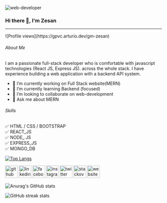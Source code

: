 
![web-developer](https://i.ibb.co/vJGkPXQ/Untitled-design.png)
### Hi there 👋, I'm Zesan
<hr>
![Profile views](https://gpvc.arturio.dev/gm-zesan) 

###### About Me
<p style="text-align-justify">
I am a passionate full-stack developer who is comfortable with javascript technologies (React JS, Express JS). across the whole stack. I have experience building a web application with a backend API system.
</p>

- 🔭 I’m currently working on Full Stack website(MERN) 
- 🌱 I’m currently learning Backend (focused) 
- 👯 I’m looking to collaborate on web-development 
- 💬 Ask me about MERN


###### Skills
✅ HTML / CSS / BOOTSTRAP <br>
✅ REACT_JS <br>
✅ NODE_ JS <br>
✅ EXPRESS_JS <br>
✅ MONGO_DB <br>

[![Top Langs](https://github-readme-stats.vercel.app/api/top-langs/?username=anuraghazra&layout=compact)](https://github.com/anuraghazra/github-readme-stats)


[<img src='https://cdn.jsdelivr.net/npm/simple-icons@3.0.1/icons/github.svg' alt='github' height='40'>](https://github.com/gm-zesan)  [<img src='https://cdn.jsdelivr.net/npm/simple-icons@3.0.1/icons/linkedin.svg' alt='linkedin' height='40'>](https://www.linkedin.com/in/gm-zesan-5a2a16184/)  [<img src='https://cdn.jsdelivr.net/npm/simple-icons@3.0.1/icons/facebook.svg' alt='facebook' height='40'>](https://www.facebook.com/Zesan.xyz)  [<img src='https://cdn.jsdelivr.net/npm/simple-icons@3.0.1/icons/instagram.svg' alt='instagram' height='40'>](https://www.instagram.com/mister_zesan/)  [<img src='https://cdn.jsdelivr.net/npm/simple-icons@3.0.1/icons/twitter.svg' alt='twitter' height='40'>](https://twitter.com/g_zesan)  [<img src='https://cdn.jsdelivr.net/npm/simple-icons@3.0.1/icons/stackoverflow.svg' alt='stackoverflow' height='40'>](https://stackoverflow.com/users/mr-zesan)  [<img src='https://cdn.jsdelivr.net/npm/simple-icons@3.0.1/icons/icloud.svg' alt='website' height='40'>](https://portfolio-1a90c.web.app/)



![Anurag's GitHub stats](https://github-readme-stats.vercel.app/api?username=gm-zesan&theme=highcontrast&show_icons=true)  


![GitHub streak stats](https://github-readme-streak-stats.herokuapp.com/?user=gm-zesan)  

 
